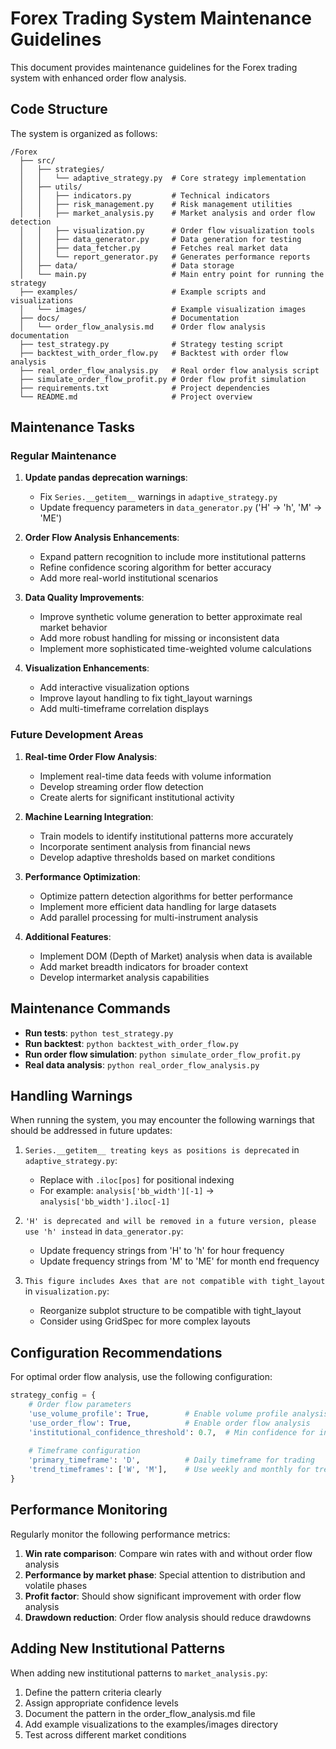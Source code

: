 # Forex Trading System Maintenance Guidelines

This document provides maintenance guidelines for the Forex trading system with enhanced order flow analysis.

## Code Structure

The system is organized as follows:

```
/Forex
  ├── src/
  │   ├── strategies/
  │   │   └── adaptive_strategy.py  # Core strategy implementation
  │   ├── utils/
  │   │   ├── indicators.py         # Technical indicators
  │   │   ├── risk_management.py    # Risk management utilities
  │   │   ├── market_analysis.py    # Market analysis and order flow detection
  │   │   ├── visualization.py      # Order flow visualization tools
  │   │   ├── data_generator.py     # Data generation for testing
  │   │   ├── data_fetcher.py       # Fetches real market data
  │   │   └── report_generator.py   # Generates performance reports
  │   ├── data/                     # Data storage
  │   └── main.py                   # Main entry point for running the strategy
  ├── examples/                     # Example scripts and visualizations
  │   └── images/                   # Example visualization images
  ├── docs/                         # Documentation
  │   └── order_flow_analysis.md    # Order flow analysis documentation
  ├── test_strategy.py              # Strategy testing script
  ├── backtest_with_order_flow.py   # Backtest with order flow analysis
  ├── real_order_flow_analysis.py   # Real order flow analysis script
  ├── simulate_order_flow_profit.py # Order flow profit simulation
  ├── requirements.txt              # Project dependencies
  └── README.md                     # Project overview
```

## Maintenance Tasks

### Regular Maintenance

1. **Update pandas deprecation warnings**:
   - Fix `Series.__getitem__` warnings in `adaptive_strategy.py`
   - Update frequency parameters in `data_generator.py` ('H' → 'h', 'M' → 'ME')

2. **Order Flow Analysis Enhancements**:
   - Expand pattern recognition to include more institutional patterns
   - Refine confidence scoring algorithm for better accuracy
   - Add more real-world institutional scenarios

3. **Data Quality Improvements**:
   - Improve synthetic volume generation to better approximate real market behavior
   - Add more robust handling for missing or inconsistent data
   - Implement more sophisticated time-weighted volume calculations

4. **Visualization Enhancements**:
   - Add interactive visualization options
   - Improve layout handling to fix tight_layout warnings
   - Add multi-timeframe correlation displays

### Future Development Areas

1. **Real-time Order Flow Analysis**:
   - Implement real-time data feeds with volume information
   - Develop streaming order flow detection
   - Create alerts for significant institutional activity

2. **Machine Learning Integration**:
   - Train models to identify institutional patterns more accurately
   - Incorporate sentiment analysis from financial news
   - Develop adaptive thresholds based on market conditions

3. **Performance Optimization**:
   - Optimize pattern detection algorithms for better performance
   - Implement more efficient data handling for large datasets
   - Add parallel processing for multi-instrument analysis

4. **Additional Features**:
   - Implement DOM (Depth of Market) analysis when data is available
   - Add market breadth indicators for broader context
   - Develop intermarket analysis capabilities

## Maintenance Commands

- **Run tests**: `python test_strategy.py`
- **Run backtest**: `python backtest_with_order_flow.py`
- **Run order flow simulation**: `python simulate_order_flow_profit.py`
- **Real data analysis**: `python real_order_flow_analysis.py`

## Handling Warnings

When running the system, you may encounter the following warnings that should be addressed in future updates:

1. `Series.__getitem__ treating keys as positions is deprecated` in `adaptive_strategy.py`:
   - Replace with `.iloc[pos]` for positional indexing
   - For example: `analysis['bb_width'][-1]` → `analysis['bb_width'].iloc[-1]`

2. `'H' is deprecated and will be removed in a future version, please use 'h' instead` in `data_generator.py`:
   - Update frequency strings from 'H' to 'h' for hour frequency
   - Update frequency strings from 'M' to 'ME' for month end frequency

3. `This figure includes Axes that are not compatible with tight_layout` in `visualization.py`:
   - Reorganize subplot structure to be compatible with tight_layout
   - Consider using GridSpec for more complex layouts

## Configuration Recommendations

For optimal order flow analysis, use the following configuration:

```python
strategy_config = {
    # Order flow parameters
    'use_volume_profile': True,        # Enable volume profile analysis
    'use_order_flow': True,            # Enable order flow analysis
    'institutional_confidence_threshold': 0.7,  # Min confidence for institutional signals
    
    # Timeframe configuration
    'primary_timeframe': 'D',          # Daily timeframe for trading
    'trend_timeframes': ['W', 'M'],    # Use weekly and monthly for trend context
}
```

## Performance Monitoring

Regularly monitor the following performance metrics:

1. **Win rate comparison**: Compare win rates with and without order flow analysis
2. **Performance by market phase**: Special attention to distribution and volatile phases
3. **Profit factor**: Should show significant improvement with order flow analysis
4. **Drawdown reduction**: Order flow analysis should reduce drawdowns

## Adding New Institutional Patterns

When adding new institutional patterns to `market_analysis.py`:

1. Define the pattern criteria clearly
2. Assign appropriate confidence levels
3. Document the pattern in the order_flow_analysis.md file
4. Add example visualizations to the examples/images directory
5. Test across different market conditions
